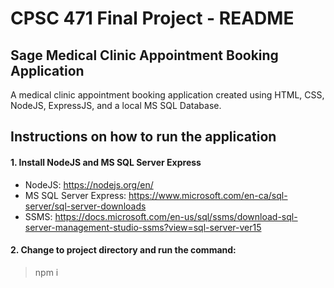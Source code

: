 # CPSC 471 Final Project - README

## Sage Medical Clinic Appointment Booking Application
A medical clinic appointment booking application created using HTML, CSS, NodeJS, ExpressJS, and a local MS SQL Database.

## Instructions on how to run the application
#### 1. Install NodeJS and MS SQL Server Express
  * NodeJS: https://nodejs.org/en/
  * MS SQL Server Express: https://www.microsoft.com/en-ca/sql-server/sql-server-downloads
  * SSMS: https://docs.microsoft.com/en-us/sql/ssms/download-sql-server-management-studio-ssms?view=sql-server-ver15

#### 2. Change to project directory and run the command:
  >npm i
